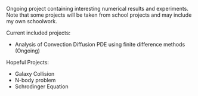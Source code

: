 

Ongoing project containing interesting numerical results and experiments. 
Note that some projects will be taken from school projects and may include my own
schoolwork. 

Current included projects: 
- Analysis of Convection Diffusion PDE using finite difference methods (Ongoing)

Hopeful Projects: 
- Galaxy Collision
- N-body problem
- Schrodinger Equation



